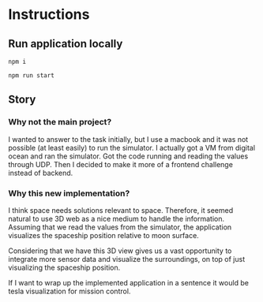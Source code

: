 # Instructions

## Run application locally

`npm i`

`npm run start`

## Story

### Why not the main project?

I wanted to answer to the task initially, but I use a macbook and it was not possible (at least easily) to run the simulator. I actually got a VM from digital ocean and ran the simulator. Got the code running and reading the values through UDP. Then I decided to make it more of a frontend challenge instead of backend.

### Why this new implementation?

I think space needs solutions relevant to space. Therefore, it seemed natural to use 3D web as a nice medium to handle the information. Assuming that we read the values from the simulator, the application visualizes the spaceship position relative to moon surface.

Considering that we have this 3D view gives us a vast opportunity to integrate more sensor data and visualize the surroundings, on top of just visualizing the spaceship position.

If I want to wrap up the implemented application in a sentence it would be tesla visualization for mission control.
